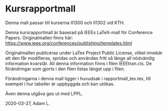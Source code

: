 # Kursrapportmall

Denna mall passar till kurserna II1300 och II1302 vid KTH.

Denna kursrapportmall är baserad på IEEEs LaTeX-mall för Conference Papers.
Originalmallen finns här:
https://www.ieee.org/conferences/publishing/templates.html

Originalmallen publiceras under LaTex Project Public License, vilket innebär att den får modifieras,
spridas och användas fritt så länge all nödvändig information kvarstår. All denna information finns
i filen IEEEtran.cls. De förändringar som gjorts i den filen listas längst upp i filen.

Förändringarna i denna mall ligger i huvudsak i rapportmall_tex.tex, till exempel i hur tabeller
är uppbyggda och kan utökas.

Även denna utgåva ges ut med LPPL.

2020-03-27, Adam L.
